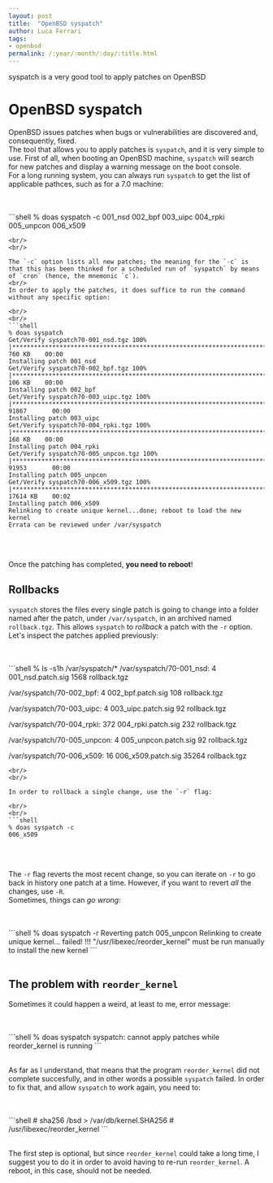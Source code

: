 ```yaml
---
layout: post
title:  "OpenBSD syspatch"
author: Luca Ferrari
tags:
- openbsd
permalink: /:year/:month/:day/:title.html
---
```

syspatch is a very good tool to apply patches on OpenBSD

# OpenBSD syspatch

OpenBSD issues patches when bugs or vulnerabilities are discovered and, consequently, fixed.
<br/>
The tool that allows you to apply patches is `syspatch`, and it is very simple to use. First of all, when booting an OpenBSD machine, `syspatch` will search for new patches and display a warning message on the boot console.
<br/>
For a long running system, you can always run `syspatch` to get the list of applicable pathces, such as for a 7.0 machine:


<br/>
<br/>
```shell
% doas syspatch -c
001_nsd
002_bpf
003_uipc
004_rpki
005_unpcon
006_x509

```
<br/>
<br/>

The `-c` option lists all new patches; the meaning for the `-c` is that this has been thinked for a scheduled run of `syspatch` by means of `cron` (hence, the mnemonic `c`).
<br/>
In order to apply the patches, it does suffice to run the command without any specific option:

<br/>
<br/>
```shell
% doas syspatch
Get/Verify syspatch70-001_nsd.tgz 100% |***********************************************************************************|   760 KB    00:00    
Installing patch 001_nsd
Get/Verify syspatch70-002_bpf.tgz 100% |***********************************************************************************|   106 KB    00:00    
Installing patch 002_bpf
Get/Verify syspatch70-003_uipc.tgz 100% |**********************************************************************************| 91867       00:00    
Installing patch 003_uipc
Get/Verify syspatch70-004_rpki.tgz 100% |**********************************************************************************|   168 KB    00:00    
Installing patch 004_rpki
Get/Verify syspatch70-005_unpcon.tgz 100% |********************************************************************************| 91953       00:00    
Installing patch 005_unpcon
Get/Verify syspatch70-006_x509.tgz 100% |**********************************************************************************| 17614 KB    00:02    
Installing patch 006_x509
Relinking to create unique kernel...done; reboot to load the new kernel
Errata can be reviewed under /var/syspatch
```
<br/>
<br/>

Once the patching has completed, **you need to reboot**!

## Rollbacks

`syspatch` stores the files every single patch is going to change into a folder named after the patch, under `/var/syspatch`, in an archived named `rollback.tgz`. This allows `syspatch` to *rollback* a patch with the `-r` option. Let's inspect the patches applied previously:


<br/>
<br/>
```shell
% ls -s1h /var/syspatch/*
/var/syspatch/70-001_nsd:
   4 001_nsd.patch.sig
1568 rollback.tgz

/var/syspatch/70-002_bpf:
  4 002_bpf.patch.sig
108 rollback.tgz

/var/syspatch/70-003_uipc:
 4 003_uipc.patch.sig
92 rollback.tgz

/var/syspatch/70-004_rpki:
372 004_rpki.patch.sig
232 rollback.tgz

/var/syspatch/70-005_unpcon:
 4 005_unpcon.patch.sig
92 rollback.tgz

/var/syspatch/70-006_x509:
   16 006_x509.patch.sig
35264 rollback.tgz

```
<br/>
<br/>

In order to rollback a single change, use the `-r` flag:

<br/>
<br/>
```shell
% doas syspatch -c
006_x509
```
<br/>
<br/>

The `-r` flag reverts the most recent change, so you can iterate on `-r` to go back in history one patch at a time. However, if you want to revert *all* the changes, use `-R`.
<br/>
Sometimes, things can *go wrong*:

<br/>
<br/>
```shell
% doas syspatch -r
Reverting patch 005_unpcon
Relinking to create unique kernel... failed!
!!! "/usr/libexec/reorder_kernel" must be run manually to install the new kernel
```
<br/>
<br/>


## The problem with `reorder_kernel`

Sometimes it could happen a weird, at least to me, error message:

<br/>
<br/>
```shell
% doas syspatch
syspatch: cannot apply patches while reorder_kernel is running
```
<br/>
<br/>

As far as I understand, that means that the program `reorder_kernel` did not complete succesfully, and in other words a possible `syspatch` failed. In order to fix that, and allow `syspatch` to work again, you need to:

<br/>
<br/>
```shell
# sha256 /bsd > /var/db/kernel.SHA256
# /usr/libexec/reorder_kernel
```
<br/>
<br/>

The first step is optional, but since `reorder_kernel` could take a long time, I suggest you to do it in order to avoid having to re-run `reorder_kernel`. A reboot, in this case, should not be needed.

